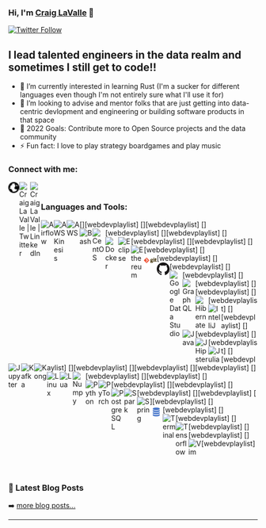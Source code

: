 ### Hi, I'm [Craig LaValle][website] 👋 

[![Twitter Follow](https://img.shields.io/twitter/follow/CraigLaValle?color=1DA1F2&logo=twitter&style=for-the-badge)](https://twitter.com/intent/follow?original_referer=https%3A%2F%2Fgithub.com%2clavalle&screen_name=clavalle)

## I lead talented engineers in the data realm and sometimes I still get to code!!

- 🌱 I’m currently interested in learning Rust (I'm a sucker for different languages even though I'm not entirely sure what I'll use it for)
- 👯 I’m looking to advise and mentor folks that are just getting into data-centric devlopment and engineering or building software products in that space
- 🥅 2022 Goals: Contribute more to Open Source projects and the data community
- ⚡ Fun fact: I love to play strategy boardgames and play music

### Connect with me:

[<img align="left" alt="craiglavalle.com" width="22px" src="https://raw.githubusercontent.com/iconic/open-iconic/master/svg/globe.svg" />][website]
[<img align="left" alt="CraigLaValle | Twitter" width="22px" src="https://cdn.jsdelivr.net/npm/simple-icons@v3/icons/twitter.svg" />][twitter]
[<img align="left" alt="CraigLaValle | LinkedIn" width="22px" src="https://cdn.jsdelivr.net/npm/simple-icons@v3/icons/linkedin.svg" />][linkedin]

<br />

### Languages and Tools:

[<img align="left" alt="Airflow" width="26px" src="https://raw.githubusercontent.com/get-icon/geticon/master/icons/airflow.svg" />][webdevplaylist]
[<img align="left" alt="AWS Kinesis" width="26px" src="https://raw.githubusercontent.com/get-icon/geticon/master/icons/aws-kinesis.svg" />][webdevplaylist]
[<img align="left" alt="AWS" width="26px" src="https://raw.githubusercontent.com/get-icon/geticon/master/icons/aws.svg" />][webdevplaylist]
[<img align="left" alt="Bash" width="26px" src="https://raw.githubusercontent.com/get-icon/geticon/master/icons/bash.svg" />][webdevplaylist]
[<img align="left" alt="CentOS" width="26px" src="https://raw.githubusercontent.com/get-icon/geticon/master/icons/centos-icon.svg" />][webdevplaylist]
[<img align="left" alt="Docker" width="26px" src="https://raw.githubusercontent.com/get-icon/geticon/master/icons/docker-icon.svg" />][webdevplaylist]
[<img align="left" alt="Eclipse" width="26px" src="https://raw.githubusercontent.com/get-icon/geticon/master/icons/eclipse.svg" />][webdevplaylist]
[<img align="left" alt="Ethereum" width="26px" src="https://raw.githubusercontent.com/get-icon/geticon/master/icons/ethereum.svg" />][webdevplaylist]
[<img align="left" alt="Git" width="26px" src="https://raw.githubusercontent.com/github/explore/80688e429a7d4ef2fca1e82350fe8e3517d3494d/topics/git/git.png" />][webdevplaylist]
[<img align="left" alt="GitHub" width="26px" src="https://raw.githubusercontent.com/github/explore/78df643247d429f6cc873026c0622819ad797942/topics/github/github.png" />][webdevplaylist]
[<img align="left" alt="Google Data Studio" width="26px" src="https://raw.githubusercontent.com/get-icon/geticon/master/icons/google-data-studio.svg" />][webdevplaylist]
[<img align="left" alt="GraphQL" width="26px" src="https://raw.githubusercontent.com/get-icon/geticon/master/icons/graphql.svg" />][webdevplaylist]
[<img align="left" alt="Hibernate" width="26px" src="https://raw.githubusercontent.com/get-icon/geticon/master/icons/hibernate.svg" />][webdevplaylist]
[<img align="left" alt="IntelliJ" width="26px" src="https://raw.githubusercontent.com/get-icon/geticon/master/icons/intellij-idea.svg" />][webdevplaylist]
[<img align="left" alt="Java" width="26px" src="https://raw.githubusercontent.com/get-icon/geticon/master/icons/java.svg" />][webdevplaylist]
[<img align="left" alt="JHipster" width="26px" src="https://raw.githubusercontent.com/get-icon/geticon/master/icons/jhipster.svg" />][webdevplaylist]
[<img align="left" alt="Julia" width="26px" src="https://raw.githubusercontent.com/get-icon/geticon/master/icons/julia.svg" />][webdevplaylist]
[<img align="left" alt="Jupyter" width="26px" src="https://raw.githubusercontent.com/get-icon/geticon/master/icons/jupyter.svg" />][webdevplaylist]
[<img align="left" alt="Kafka" width="26px" src="https://raw.githubusercontent.com/get-icon/geticon/master/icons/kafka-icon.svg" />][webdevplaylist]
[<img align="left" alt="Kong" width="26px" src="https://raw.githubusercontent.com/get-icon/geticon/master/icons/kong.svg" />][webdevplaylist]
[<img align="left" alt="Linux" width="26px" src="https://raw.githubusercontent.com/get-icon/geticon/master/icons/linux-tux.svg" />][webdevplaylist]
[<img align="left" alt="Lua" width="26px" src="https://raw.githubusercontent.com/get-icon/geticon/master/icons/lua.svg" />][webdevplaylist]
[<img align="left" alt="Numpy" width="26px" src="https://raw.githubusercontent.com/get-icon/geticon/master/icons/numpy-icon.svg" />][webdevplaylist]
[<img align="left" alt="Python" width="26px" src="https://raw.githubusercontent.com/get-icon/geticon/master/icons/python.svg" />][webdevplaylist]
[<img align="left" alt="PyTorch" width="26px" src="https://raw.githubusercontent.com/get-icon/geticon/master/icons/pytorch.svg" />][webdevplaylist]
[<img align="left" alt="PostgreSQL" width="26px" src="https://raw.githubusercontent.com/get-icon/geticon/master/icons/postgresql.svg" />][webdevplaylist]
[<img align="left" alt="Spark" width="26px" src="https://raw.githubusercontent.com/get-icon/geticon/master/icons/spark.svg" />][webdevplaylist]
[<img align="left" alt="Spring" width="26px" src="https://raw.githubusercontent.com/get-icon/geticon/master/icons/spring.svg" />][webdevplaylist]
[<img align="left" alt="SQL" width="26px" src="https://raw.githubusercontent.com/github/explore/80688e429a7d4ef2fca1e82350fe8e3517d3494d/topics/sql/sql.png" />][webdevplaylist]
[<img align="left" alt="Terminal" width="26px" src="https://raw.githubusercontent.com/get-icon/geticon/master/icons/terminal.svg" />][webdevplaylist]
[<img align="left" alt="Tensorflow" width="26px" src="https://raw.githubusercontent.com/get-icon/geticon/master/icons/tensorflow.svg" />][webdevplaylist]
[<img align="left" alt="Vim" width="26px" src="https://raw.githubusercontent.com/get-icon/geticon/master/icons/vim.svg" />][webdevplaylist]

<br />
<br />

### 📕 Latest Blog Posts

<!-- BLOG-POST-LIST:START -->

<!-- BLOG-POST-LIST:END -->

➡️ [more blog posts...](https://craiglavalle.com)

---

<!-- <details>
  <summary>:zap: Recent GitHub Activity</summary> -->
  
<!--START_SECTION:activity-->

<!--END_SECTION:activity-->

<!-- </details> -->

<!-- <details>
  <summary>:zap: GitHub Stats</summary>

  <img align="left" alt="clavalle's GitHub Stats" src="https://github-readme-stats.clavalle.vercel.app/api?username=clavalle&show_icons=true&hide_border=true" />

</details> -->

[website]: https://craiglavalle.com
[twitter]: https://twitter.com/CraigLaValle
[youtube]: https://youtube.com/channel/UCprGZNy-FSXzIyM1EV555HQ
[linkedin]: https://www.linkedin.com/in/craig-lavalle/